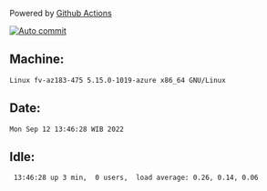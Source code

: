 Powered by [Github Actions](https://github.com/features/actions)

[![Auto commit](https://github.com/hiage/workstation/workflows/Auto%20commit/badge.svg)](https://github.com/hiage/workstation/actions?query=workflow%3A%22Auto+commit%22)

## Machine:
```
Linux fv-az183-475 5.15.0-1019-azure x86_64 GNU/Linux
```
## Date:
```
Mon Sep 12 13:46:28 WIB 2022
```
## Idle:
```
 13:46:28 up 3 min,  0 users,  load average: 0.26, 0.14, 0.06
```
